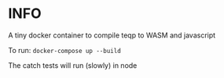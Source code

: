 # INFO

A tiny docker container to compile teqp to WASM and javascript

To run: ``docker-compose up --build``

The catch tests will run (slowly) in node